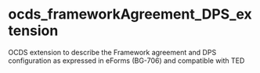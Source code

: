 # ocds_frameworkAgreement_DPS_extension
OCDS extension to describe the Framework agreement and DPS configuration as expressed in eForms (BG-706) and compatible with TED
